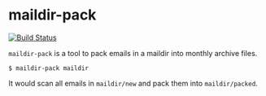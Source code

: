 # maildir-pack

[![Build Status](https://travis-ci.org/upsuper/maildir-pack.svg?branch=master)](https://travis-ci.org/upsuper/maildir-pack)

`maildir-pack` is a tool to pack emails in a maildir into monthly archive files.

```
$ maildir-pack maildir
```

It would scan all emails in `maildir/new` and pack them into `maildir/packed`.
